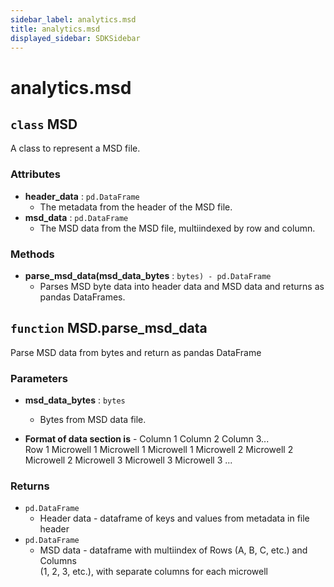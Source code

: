 ```yaml
---
sidebar_label: analytics.msd
title: analytics.msd
displayed_sidebar: SDKSidebar
--- 
```



# analytics.msd



##  `class` MSD
A class to represent a MSD file.


###  Attributes

- **header_data** : `pd.DataFrame`
    - The metadata from the header of the MSD file.  
- **msd_data** : `pd.DataFrame`
    - The MSD data from the MSD file, multiindexed by row and column.  


###  Methods

- **parse_msd_data(msd_data_bytes** : `bytes) - pd.DataFrame`
    - Parses MSD byte data into header data and MSD data and returns as pandas DataFrames.  


##  `function` MSD.parse_msd_data
Parse MSD data from bytes and return as pandas DataFrame


###  Parameters

- **msd_data_bytes** : `bytes`
    - Bytes from MSD data file.  

- **Format of data section is**
            - Column 1        Column 2        Column 3...  
    Row 1   Microwell 1     Microwell 1     Microwell 1
            Microwell 2     Microwell 2     Microwell 2
            Microwell 3     Microwell 3     Microwell 3
            ...


###  Returns

- `pd.DataFrame`
    - Header data - dataframe of keys and values from metadata in file header  
- `pd.DataFrame`
    - MSD data - dataframe with multiindex of Rows (A, B, C, etc.) and Columns  
    (1, 2, 3, etc.), with separate columns for each microwell